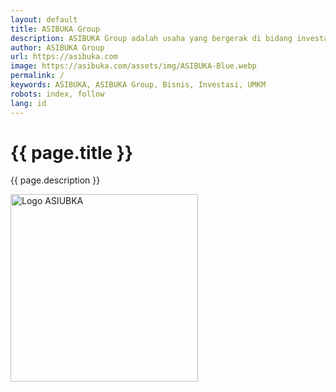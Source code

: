 ```yaml
---
layout: default
title: ASIBUKA Group
description: ASIBUKA Group adalah usaha yang bergerak di bidang investasi di bidang UMKM baik offline maupun online, berbasis teknologi ataupun konvensional.
author: ASIBUKA Group
url: https://asibuka.com
image: https://asibuka.com/assets/img/ASIBUKA-Blue.webp
permalink: /
keywords: ASIBUKA, ASIBUKA Group, Bisnis, Investasi, UMKM
robots: index, follow
lang: id
---
```

<h1 class='main-heading' id='EmbedTitle'>{{ page.title }}</h1>
<div class='hide-on-embed'>
<p>{{ page.description }}</p>
<img src='https://asibuka.com/assets/img/ASIBUKA-Blue.webp' width='300' height='300' alt='Logo ASIUBKA' title='Logo ASIUBKA'>
</div>